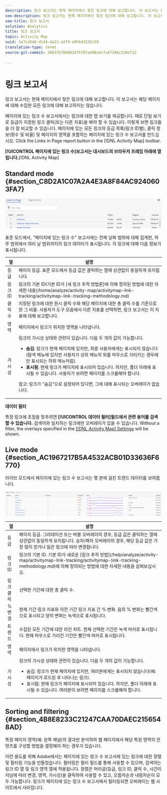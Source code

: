 ```yaml
---
description: 링크 보고서는 현재 페이지에서 찾은 링크에 대해 보고합니다. 이 보고서는 해당 페이지에 대해 수집한 모든 링크에 대해 보고하지는 않습니다.
seo-description: 링크 보고서는 현재 페이지에서 찾은 링크에 대해 보고합니다. 이 보고서는 해당 페이지에 대해 수집한 모든 링크에 대해 보고하지는 않습니다.
seo-title: 링크 보고서
solution: Analytics
title: 링크 보고서
topic: Activity Map
uuid: 1e7ca5d8-d144-4a21-a2f9-e05bd3232c59
translation-type: tm+mt
source-git-commit: 36637b76b8026fbf87ad48adcfa47386c530e732

---
```



# 링크 보고서

링크 보고서는 현재 페이지에서 찾은 링크에 대해 보고합니다. 이 보고서는 해당 페이지에 대해 수집한 모든 링크에 대해 보고하지는 않습니다.

페이지에 있는 링크 수 보고서에서는 링크에 대한 탭 보기를 제공합니다. 때로 단일 보기로 등급이 지정된 링크 클릭(또는 다른 지표)을 봐야 할 수 있습니다. 이렇게 보면 링크들을 더 잘 비교할 수 있습니다. 페이지에 있는 모든 링크의 등급 목록(링크 ID별), 클릭 정보(횟수 및 비율) 및 페이지의 영역을 포함하는 페이지에 있는 링크 수 보고서를 만드십시오. Click the Links in Page report button in the [!DNL Activity Map] toolbar.

**[!UICONTROL 페이지에 있는 링크 수]보고서는 대시보드의 브라우저 프레임 아래에 열립니다.**[!DNL Activity Map]

## Standard mode {#section_C8D2A1C07A2A4E3A8F84AC9240603FA7}

![](assets/links_in_page.png)

표준 모드에서, "페이지에 있는 링크 수" 보고서에는 전체 날짜 범위에 대해 집계한, 하루 범위에서 여러 날 범위까지의 링크 데이터가 표시됩니다. 각 링크에 대해 다음 정보가 표시됩니다.

<table id="table_3DE41B2CFA644B70AF802A3123CE51D9"> 
 <thead> 
  <tr> 
   <th colname="col1" class="entry"> 열 </th> 
   <th colname="col2" class="entry"> 설명 </th> 
  </tr> 
 </thead>
 <tbody> 
  <tr> 
   <td colname="col1"> 등급 </td> 
   <td colname="col2"> 페이지 등급. 표준 모드에서 등급 값은 클릭하는 열에 상관없이 동일하게 유지됩니다. </td> 
  </tr> 
  <tr> 
   <td colname="col1"> 링크 ID </td> 
   <td colname="col2">링크의 기본 ID(기본 ID가 [새 링크 추적 방법론]에 의해 정의된 방법에 대한 자세한 내용(/home/analyze/activity-map/activitymap-link-tracking/activitymap-link-tracking-methodology.md) </td> 
  </tr> 
  <tr> 
   <td colname="col1"> 클릭 수 </td> 
   <td colname="col2"> 지정된 링크에 대한 원시 클릭 수와 해당 페이지에 대한 총 클릭 수를 기준으로 한 그 비율. 사용자가 도구 모음에서 다른 지표를 선택하면, 링크 보고서는 이 지표에 대해 보고합니다. </td> 
  </tr> 
  <tr> 
   <td colname="col1"> 영역 </td> 
   <td colname="col2"> 페이지에서 링크가 위치한 영역을 나타냅니다. </td> 
  </tr> 
  <tr> 
   <td colname="col1"> 가시성 </td> 
   <td colname="col2">링크의 가시성 상태와 관련이 있습니다. 다음 두 개의 값이 가능합니다. 
    <ul id="ul_BABCC0F64145407C9D439150A6898E6D">
     <li id="li_9AF0479BDCEB4A44A37292FAABFA83A5"><b>숨김</b>: 링크가 현재 페이지에 있지만, 최종 사용자에게는 표시되지 않습니다(탐색 메뉴에 있지만 사용자가 상위 메뉴의 위를 마우스로 가리키는 경우에만 표시되는 하위 메뉴처럼). </li>
     <li id="li_C6FA4EC27EDD4341AB9821E2B4BC9E60"><b>표시됨</b>: 현재 링크가 페이지에 표시되어 있습니다. 하지만, 폴더 아래에 표시될 수 있습니다. 사용자가 보려면 페이지를 스크롤해야 합니다. </li>
    </ul><p>참고: 링크가 "숨김"으로 설정되어 있다면, 그에 대해 표시되는 오버레이가 없습니다. </p></td> 
  </tr> 
 </tbody> 
</table>

**데이터 필터**

특정 링크에 초점을 맞추려면 **[!UICONTROL 데이터 필터]필드에서 관련 용어를 검색할 수 있습니다.** 검색어와 일치하는 링크에만 오버레이가 있을 수 있습니다. Without a filter, the overlays specified in the [[!DNL Activity Map] Settings](/help/analyze/activity-map/activitymap-overlay-settings.md) will be shown.

## Live mode {#section_AC1967217B5A4532ACB01D33636F6770}

라이브 모드에서 페이지에 있는 링크 수 보고서는 몇 분에 걸친 트렌드 데이터를 보여줍니다.

![](assets/links_on_page.png)

<table id="table_61D1FB0F02894055A1AB394DE4FE4742"> 
 <thead> 
  <tr> 
   <th colname="col1" class="entry"> 열 </th> 
   <th colname="col2" class="entry"> 설명 </th> 
  </tr> 
 </thead>
 <tbody> 
  <tr> 
   <td colname="col1"> 등급 </td> 
   <td colname="col2"> 페이지 등급. 그라데이션 또는 버블 오버레이의 경우, 등급 값은 클릭하는 열에 상관없이 동일하게 유지됩니다. 승자/패자 오버레이의 경우, 해당 등급 값은 가장 많이 얻거나 잃은 링크에 따라 변경됩니다. </td> 
  </tr> 
  <tr> 
   <td colname="col1"> 링크 ID </td> 
   <td colname="col2">링크의 기본 ID. 기본 ID가 새로운 [링크 추적 방법](/help/analyze/activity-map/activitymap-link-tracking/activitymap-)ink-tracking-methodology.md)에 의해 정의되는 방법에 대한 자세한 내용을 살펴보십시오. </td> 
  </tr> 
  <tr> 
   <td colname="col1"> 링크 클릭 </td> 
   <td colname="col2"> 선택한 기간에 대한 총 클릭 수. </td> 
  </tr> 
  <tr> 
   <td colname="col1"> % 변경 </td> 
   <td colname="col2"> 현재 기간 링크 지표와 이전 기간 링크 지표 간 % 변화. 음의 % 변화는 빨간색으로 표시되고 양의 변화는 녹색으로 표시됩니다. </td> 
  </tr> 
  <tr> 
   <td colname="col1"> 트렌드 </td> 
   <td colname="col2"> 수집된 모든 기간에 대한 라인 차트. 현재 선택한 기간은 녹색 마커로 표시됩니다. 현재 마우스로 가리킨 기간은 빨간색 마커로 표시됩니다. </td> 
  </tr> 
  <tr> 
   <td colname="col1"> 영역 </td> 
   <td colname="col2"> 페이지에서 링크가 위치한 영역을 나타냅니다. </td> 
  </tr> 
  <tr> 
   <td colname="col1"> 가시성 </td> 
   <td colname="col2">링크의 가시성 상태와 관련이 있습니다. 다음 두 개의 값이 가능합니다. 
    <ul id="ul_B10C55ED4D3C4CF99506DC467E2E7CFB">
     <li id="li_EA646722A51041CC9E62C56DEF92C81F">숨김: 링크가 현재 페이지에 있지만, 여러분에게는 표시되지 않습니다(예: 페이지가 로드된 후 나타나는 링크). </li>
     <li id="li_F9543614C2894003AC9984A7404E2785">표시됨: 현재 링크가 페이지에 표시되어 있습니다. 하지만, 폴더 아래에 표시될 수 있습니다. 여러분이 보려면 페이지를 스크롤해야 합니다. </li>
    </ul></td> 
  </tr> 
 </tbody> 
</table>

## Sorting and filtering {#section_4B8E8233C21247CAA70DAEC2156548AD}

특정 페이지 영역(예: 왼쪽 패널)의 결과만 분석하여 웹 페이지에서 해당 특정 영역의 컨텐츠를 구성할 방법을 결정해야 하는 경우가 있습니다.

이런 용도를 위해 Adobe에서는 페이지에 있는 링크 수 보고서에 있는 링크에 대한 정렬 및 필터링 기능을 만들었습니다. 필터링은 필터 필드를 통해 사용할 수 있으며, 검색어는 링크 ID 열 및 링크 영역 열에 적용됩니다. 정렬은 머리글(등급, 링크 ID, 클릭 수, 시간이 지남에 따라 변경, 영역, 가시성)을 클릭하여 사용할 수 있고, 오름차순과 내림차순이 모두 가능합니다. 링크가 페이지에 있는 링크 수 보고서에서 필터링되면 오버레이는 웹 사이트에서 사라집니다.
